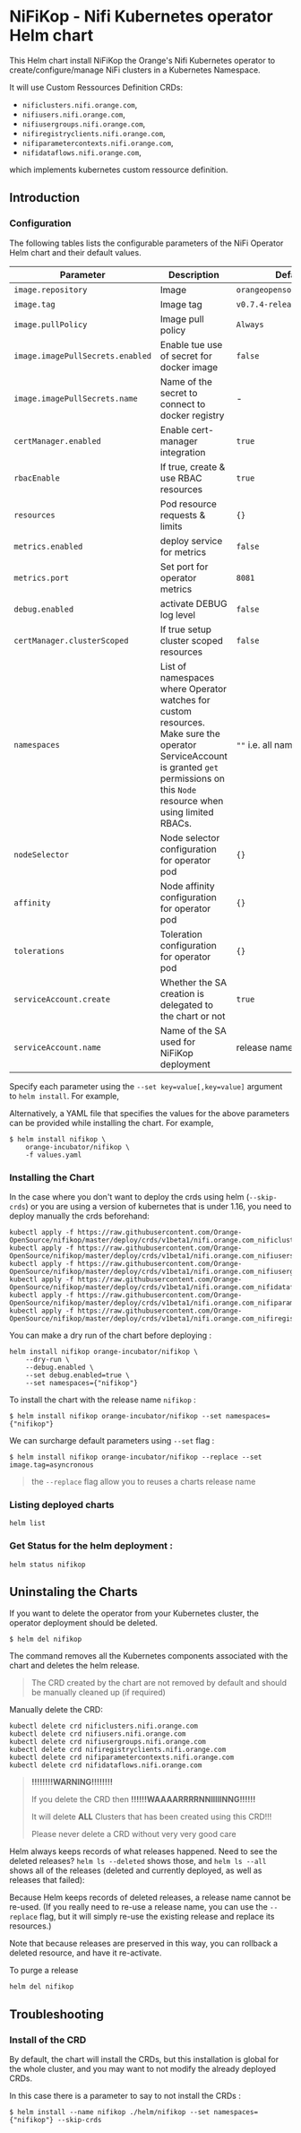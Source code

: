 # NiFiKop - Nifi Kubernetes operator Helm chart

This Helm chart install NiFiKop the Orange's Nifi Kubernetes operator to create/configure/manage NiFi
clusters in a Kubernetes Namespace.

It will use Custom Ressources Definition CRDs:

- `nificlusters.nifi.orange.com`,
- `nifiusers.nifi.orange.com`,
- `nifiusergroups.nifi.orange.com`,
- `nifiregistryclients.nifi.orange.com`,
- `nifiparametercontexts.nifi.orange.com`,
- `nifidataflows.nifi.orange.com`,

which implements kubernetes custom ressource definition.

## Introduction

### Configuration

The following tables lists the configurable parameters of the NiFi Operator Helm chart and their default values.

| Parameter                        | Description                                                                                                                                                                          | Default                    |
| -------------------------------- | ------------------------------------------------------------------------------------------------------------------------------------------------------------------------------------ | -------------------------- |
| `image.repository`               | Image                                                                                                                                                                                | `orangeopensource/nifikop` |
| `image.tag`                      | Image tag                                                                                                                                                                            | `v0.7.4-release`           |
| `image.pullPolicy`               | Image pull policy                                                                                                                                                                    | `Always`                   |
| `image.imagePullSecrets.enabled` | Enable tue use of secret for docker image                                                                                                                                            | `false`                    |
| `image.imagePullSecrets.name`    | Name of the secret to connect to docker registry                                                                                                                                     | -                          |
| `certManager.enabled`            | Enable cert-manager integration                                                                                                                                                      | `true`                     |
| `rbacEnable`                     | If true, create & use RBAC resources                                                                                                                                                 | `true`                     |
| `resources`                      | Pod resource requests & limits                                                                                                                                                       | `{}`                       |
| `metrics.enabled`                | deploy service for metrics                                                                                                                                                           | `false`                    |
| `metrics.port`                | Set port for operator metrics                                                                                                                                                  | `8081`                    |
| `debug.enabled`                  | activate DEBUG log level                                                                                                                                                             | `false`                    |
| `certManager.clusterScoped`      | If true setup cluster scoped resources                                                                                                                                               | `false`                    |
| `namespaces`                     | List of namespaces where Operator watches for custom resources. Make sure the operator ServiceAccount is granted `get` permissions on this `Node` resource when using limited RBACs. | `""` i.e. all namespaces   |
| `nodeSelector`                   | Node selector configuration for operator pod                                                                                                                                         | `{}`                       |
| `affinity`                       | Node affinity configuration for operator pod                                                                                                                                         | `{}`                       |
| `tolerations`                    | Toleration configuration for operator pod                                                                                                                                            | `{}`                       |
| `serviceAccount.create`          | Whether the SA creation is delegated to the chart or not                                                                                                                             | `true`                     |
| `serviceAccount.name`            | Name of the SA used for NiFiKop deployment                                                                                                                                           | release name               |

Specify each parameter using the `--set key=value[,key=value]` argument to `helm install`. For example,

Alternatively, a YAML file that specifies the values for the above parameters can be provided while installing the chart. For example,

```console
$ helm install nifikop \
    orange-incubator/nifikop \
    -f values.yaml
```

### Installing the Chart

In the case where you don't want to deploy the crds using helm (`--skip-crds`) or you are using a version of kubernetes that is under 1.16, you need to deploy manually the crds beforehand:

```console
kubectl apply -f https://raw.githubusercontent.com/Orange-OpenSource/nifikop/master/deploy/crds/v1beta1/nifi.orange.com_nificlusters_crd.yaml
kubectl apply -f https://raw.githubusercontent.com/Orange-OpenSource/nifikop/master/deploy/crds/v1beta1/nifi.orange.com_nifiusers_crd.yaml
kubectl apply -f https://raw.githubusercontent.com/Orange-OpenSource/nifikop/master/deploy/crds/v1beta1/nifi.orange.com_nifiusergroups_crd.yaml
kubectl apply -f https://raw.githubusercontent.com/Orange-OpenSource/nifikop/master/deploy/crds/v1beta1/nifi.orange.com_nifidataflows_crd.yaml
kubectl apply -f https://raw.githubusercontent.com/Orange-OpenSource/nifikop/master/deploy/crds/v1beta1/nifi.orange.com_nifiparametercontexts_crd.yaml
kubectl apply -f https://raw.githubusercontent.com/Orange-OpenSource/nifikop/master/deploy/crds/v1beta1/nifi.orange.com_nifiregistryclients_crd.yaml
```

You can make a dry run of the chart before deploying :

```console
helm install nifikop orange-incubator/nifikop \
    --dry-run \
    --debug.enabled \
    --set debug.enabled=true \
    --set namespaces={"nifikop"}
```

To install the chart with the release name `nifikop` :

```console
$ helm install nifikop orange-incubator/nifikop --set namespaces={"nifikop"}
```

We can surcharge default parameters using `--set` flag :

```console
$ helm install nifikop orange-incubator/nifikop --replace --set image.tag=asyncronous
```

> the `--replace` flag allow you to reuses a charts release name

### Listing deployed charts

```
helm list
```

### Get Status for the helm deployment :

```
helm status nifikop
```

## Uninstaling the Charts

If you want to delete the operator from your Kubernetes cluster, the operator deployment
should be deleted.

```
$ helm del nifikop
```

The command removes all the Kubernetes components associated with the chart and deletes the helm release.

> The CRD created by the chart are not removed by default and should be manually cleaned up (if required)

Manually delete the CRD:

```
kubectl delete crd nificlusters.nifi.orange.com
kubectl delete crd nifiusers.nifi.orange.com
kubectl delete crd nifiusergroups.nifi.orange.com
kubectl delete crd nifiregistryclients.nifi.orange.com
kubectl delete crd nifiparametercontexts.nifi.orange.com
kubectl delete crd nifidataflows.nifi.orange.com
```

> **!!!!!!!!WARNING!!!!!!!!**
>
> If you delete the CRD then **!!!!!!WAAAARRRRNNIIIIINNG!!!!!!**
>
> It will delete **ALL** Clusters that has been created using this CRD!!!
>
> Please never delete a CRD without very very good care

Helm always keeps records of what releases happened. Need to see the deleted releases? `helm ls --deleted`
shows those, and `helm ls --all` shows all of the releases (deleted and currently deployed, as well as releases that
failed):

Because Helm keeps records of deleted releases, a release name cannot be re-used. (If you really need to re-use a
release name, you can use the `--replace` flag, but it will simply re-use the existing release and replace its
resources.)

Note that because releases are preserved in this way, you can rollback a deleted resource, and have it re-activate.

To purge a release

```console
helm del nifikop
```

## Troubleshooting

### Install of the CRD

By default, the chart will install the CRDs, but this installation is global for the whole
cluster, and you may want to not modify the already deployed CRDs.

In this case there is a parameter to say to not install the CRDs :

```
$ helm install --name nifikop ./helm/nifikop --set namespaces={"nifikop"} --skip-crds
```
